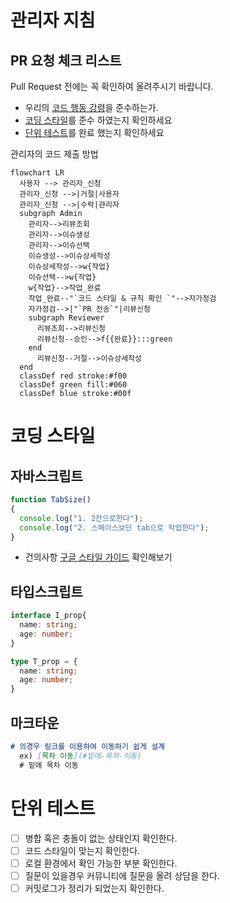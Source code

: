# 관리자 지침
## PR 요청 체크 리스트
Pull Request 전에는 꼭 확인하여 올려주시기 바랍니다.
- 우리의 [코드 행동 강령](https://github.com/liebespaar93/liebespaar93.github.io/blob/1-git-%ED%99%98%EA%B2%BD-%EC%84%A4%EC%A0%95/CODE_OF_CONDUCT.md)을 준수하는가.
- [코딩 스타일](#코딩-스타일)를 준수 하였는지 확인하세요
- [단위 테스트](#단위-테스트)를 완료 했는지 확인하세요

관리자의 코드 제출 방법
```mermaid
flowchart LR
  사용자 --> 관리자_신청
  관리자_신청 -->|거절|사용자
  관리자_신청 -->|수락|관리자
  subgraph Admin
    관리자-->리뷰조회
    관리자-->이슈생성
    관리자-->이슈선택
    이슈생성-->이슈상세작성
    이슈상세작성-->w{작업}
    이슈선택-->w{작업}
    w{작업}-->작업_완료
    작업_완료--"`코드 스타일 & 규칙 확인 `"-->자가정검
    자가정검-->|"`PR 전송`"|리뷰신청
    subgraph Reviewer
      리뷰조회-->리뷰신청
      리뷰신청--승인-->f{{완료}}:::green
    end
      리뷰신청--거절-->이슈상세작성
  end
  classDef red stroke:#f00 
  classDef green fill:#060
  classDef blue stroke:#00f
```

# 코딩 스타일
## 자바스크립트
```js
function TabSize()
{
  console.log("1. 2칸으로한다");
  console.log("2. 스페이스보단 tab으로 작업한다");
}
```
- 건의사항 [구글 스타일 가이드](https://google.github.io/styleguide/jsguide.html) 확인해보기
## 타입스크립트
```ts
interface I_prop{
  name: string;
  age: number;
}

type T_prop = {
  name: string;
  age: number;
} 
```
## 마크타운
```markdown
# 의경우 링크를 이용하여 이동하기 쉽게 설계
  ex) [목차 이동](#밑에-목차-이동)
  # 밑에 목차 이동
```
# 단위 테스트
- [ ] 병합 혹은 충돌이 없는 상태인지 확인한다.
- [ ] 코드 스타일이 맞는지 확인한다.
- [ ] 로컬 환경에서 확인 가능한 부분 확인한다.
- [ ] 질문이 있을경우 커뮤니티에 질문을 올려 상담을 한다.
- [ ] 커밋로그가 정리가 되었는지 확인한다.
